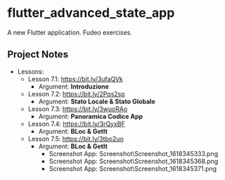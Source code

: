 # flutter_advanced_state_app

A new Flutter application. Fudeo exercises.

## Project Notes

- Lessons:
    - Lesson 7.1: https://bit.ly/3ufaQVk
        - Argument: **Introduzione**
    - Lesson 7.2: https://bit.ly/2Pqs2sp
        - Argument: **Stato Locale & Stato Globale**
    - Lesson 7.3: https://bit.ly/3wuoRAo
        - Argument: **Panoramica Codice App**
    - Lesson 7.4: https://bit.ly/3rQyxBF
        - Argument: **BLoc & GetIt**
    - Lesson 7.5: https://bit.ly/3tbo2uo
        - Argument: **BLoc & GetIt**
            - Screenshot App: Screenshot\Screenshot_1618345333.png
            - Screenshot App: Screenshot\Screenshot_1618345368.png
            - Screenshot App: Screenshot\Screenshot_1618345371.png

